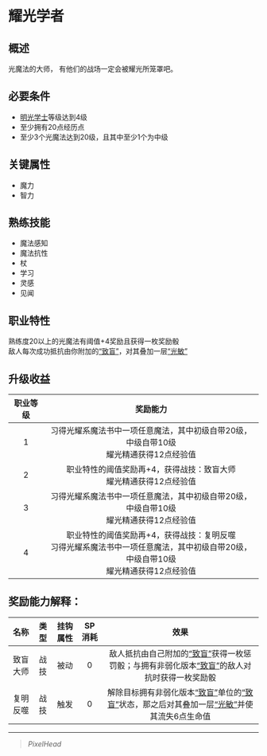 # 耀光学者

## 概述

光魔法的大师， 有他们的战场一定会被耀光所笼罩吧。

## 必要条件

* <a href="../lightBachelor" target="_blank">明光学士</a>等级达到4级
* 至少拥有20点经历点
* 至少3个光魔法达到20级，且其中至少1个为中级

## 关键属性

* 魔力
* 智力

## 熟练技能

* 魔法感知
* 魔法抗性
* 杖
* 学习
* 灵感
* 见闻
  
## 职业特性

熟练度20以上的光魔法有阈值+4奖励且获得一枚奖励骰<br>敌人每次成功抵抗由你附加的<a href="../../../../status/normal/#致盲" target="_blank">“致盲”</a>，对其叠加一层<a href="../../../../status/mark/#光敏" target="_blank">“光敏”</a>

## 升级收益

职业等级|奖励能力
:--:|:--:
1|习得光耀系魔法书中一项任意魔法，其中初级自带20级，中级自带10级<br>耀光精通获得12点经验值
2|职业特性的阈值奖励再+4，获得战技：致盲大师<br>耀光精通获得12点经验值
3|习得光耀系魔法书中一项任意魔法，其中初级自带20级，中级自带10级<br>耀光精通获得12点经验值
4|职业特性的阈值奖励再+4，获得战技：复明反噬<br>习得光耀系魔法书中一项任意魔法，其中初级自带20级，中级自带10级<br>耀光精通获得12点经验值

## 奖励能力解释：

名称|类型|挂钩属性|SP消耗|效果
:--:|:--:|:--:|:--:|:--:
致盲大师|战技|被动|0|敌人抵抗由自己附加的<a href="../../../../status/normal/#致盲" target="_blank">“致盲”</a>获得一枚惩罚骰；与拥有非弱化版本<a href="../../../../status/normal/#致盲" target="_blank">“致盲”</a>的敌人对抗时获得一枚奖励骰
复明反噬|战技|触发|0|解除目标拥有非弱化版本<a href="../../../../status/normal/#致盲" target="_blank">“致盲”</a>单位的<a href="../../../../status/normal/#致盲" target="_blank">“致盲”</a>状态，那之后对其叠加一层<a href="../../../../status/mark/#光敏" target="_blank">“光敏”</a>并使其流失6点生命值

---

> *PixelHead*